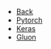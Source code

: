 * [Back](introduction.md)
* [Pytorch](quick_mode/quickmode_pytorch.md)
* [Keras](quick_mode/quickmode_keras.md)
* [Gluon](quick_mode/quickmode_gluon.md)